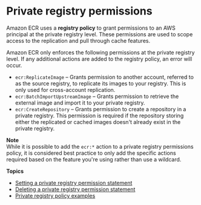 # Private registry permissions<a name="registry-permissions"></a>

Amazon ECR uses a **registry policy** to grant permissions to an AWS principal at the private registry level\. These permissions are used to scope access to the replication and pull through cache features\.

Amazon ECR only enforces the following permissions at the private registry level\. If any additional actions are added to the registry policy, an error will occur\.
+ `ecr:ReplicateImage` – Grants permission to another account, referred to as the source registry, to replicate its images to your registry\. This is only used for cross\-account replication\.
+ `ecr:BatchImportUpstreamImage` – Grants permission to retrieve the external image and import it to your private registry\.
+ `ecr:CreateRepository` – Grants permission to create a repository in a private registry\. This permission is required if the repository storing either the replicated or cached images doesn't already exist in the private registry\.

**Note**  
While it is possible to add the `ecr:*` action to a private registry permissions policy, it is considered best practice to only add the specific actions required based on the feature you're using rather than use a wildcard\.

**Topics**
+ [Setting a private registry permission statement](registry-permissions-create.md)
+ [Deleting a private registry permission statement](registry-permissions-delete.md)
+ [Private registry policy examples](registry-permissions-examples.md)
